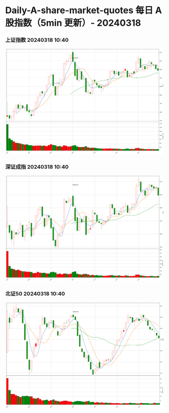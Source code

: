 
# Daily-A-share-market-quotes 每日 A 股指数（5min 更新）- 20240318

### 上证指数 20240318 10:40
![](./fig/2024/3/20240318-sh000001.png)

### 深证成指 20240318 10:40
![](./fig/2024/3/20240318-sz399001.png)

### 北证50 20240318 10:40
![](./fig/2024/3/20240318-bj899050.png)
